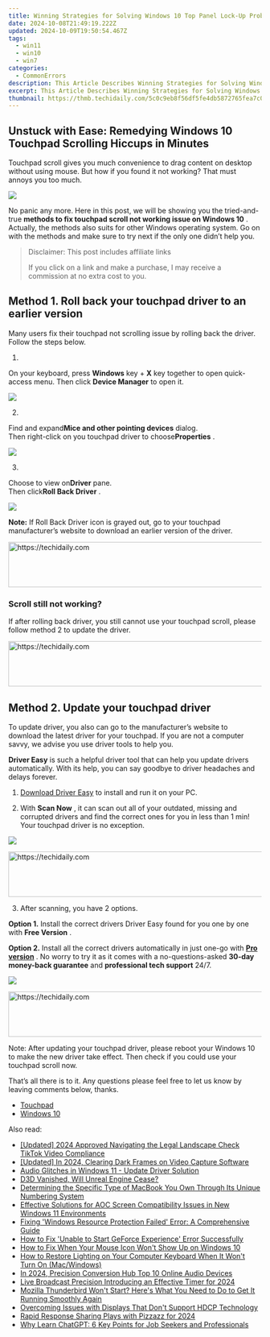 ```yaml
---
title: Winning Strategies for Solving Windows 10 Top Panel Lock-Up Problems
date: 2024-10-08T21:49:19.222Z
updated: 2024-10-09T19:50:54.467Z
tags:
  - win11
  - win10
  - win7
categories:
  - CommonErrors
description: This Article Describes Winning Strategies for Solving Windows 10 Top Panel Lock-Up Problems
excerpt: This Article Describes Winning Strategies for Solving Windows 10 Top Panel Lock-Up Problems
thumbnail: https://thmb.techidaily.com/5c0c9eb8f56df5fe4db5872765fea7c0cdfb1d4cf1ab34421179afeae4f509e7.png
---
```


## Unstuck with Ease: Remedying Windows 10 Touchpad Scrolling Hiccups in Minutes

Touchpad scroll gives you much convenience to drag content on desktop without using mouse. But how if you found it not working? That must annoys you too much.

![](https://images.drivereasy.com/wp-content/uploads/2017/07/img_59648fd6c4402.jpg)

 No panic any more. Here in this post, we will be showing you the tried-and-true **methods to fix touchpad scroll not working issue on Windows 10** . Actually, the methods also suits for other Windows operating system. Go on with the methods and make sure to try next if the only one didn’t help you.

>  Disclaimer: This post includes affiliate links
>
>  If you click on a link and make a purchase, I may receive a commission at no extra cost to you.
>

## Method 1\. Roll back your touchpad driver to an earlier version

 Many users fix their touchpad not scrolling issue by rolling back the driver. Follow the steps below.

1)

On your keyboard, press **Windows**  key + **X**  key together to open quick-access menu.
Then click **Device Manager**  to open it.

![](https://images.drivereasy.com/wp-content/uploads/2017/07/img_59647a68c0870.png)

 2)  

 Find and expand**Mice and other pointing devices** dialog.  
 Then right-click on you touchpad driver to choose**Properties** .

![](https://images.drivereasy.com/wp-content/uploads/2017/07/img_596584fcb1172.jpg)

 3)  

 Choose to view on**Driver** pane.  
 Then click**Roll Back Driver** .

![](https://images.drivereasy.com/wp-content/uploads/2017/07/img_5965873a68e49.jpg)

**Note:** If Roll Back Driver icon is grayed out, go to your touchpad manufacturer’s website to download an earlier version of the driver.

<!-- affiliate ads begin -->
<a href="https://dhgate.sjv.io/c/5597632/2106658/12108" target="_top" id="2106658">
  <img src="//a.impactradius-go.com/display-ad/12108-2106658" border="0" alt="https://techidaily.com" width="728" height="90"/>
</a>
<img height="0" width="0" src="https://dhgate.sjv.io/i/5597632/2106658/12108" style="position:absolute;visibility:hidden;" border="0" />
<!-- affiliate ads end -->

### Scroll still not working?

 If after rolling back driver, you still cannot use your touchpad scroll, please follow method 2 to update the driver.

<!-- affiliate ads begin -->
<a href="https://imp.i357552.net/c/5597632/1001446/11832" target="_top" id="1001446">
  <img src="//a.impactradius-go.com/display-ad/11832-1001446" border="0" alt="https://techidaily.com" width="728" height="90"/>
</a>
<img height="0" width="0" src="https://imp.i357552.net/i/5597632/1001446/11832" style="position:absolute;visibility:hidden;" border="0" />
<!-- affiliate ads end -->

## Method 2\. Update your touchpad driver

 To update driver, you also can go to the manufacturer’s website to download the latest driver for your touchpad. If you are not a computer savvy, we advise you use driver tools to help you.

**Driver Easy** is such a helpful driver tool that can help you update drivers automatically. With its help, you can say goodbye to driver headaches and delays forever.

 1) [Download Driver Easy](https://tools.techidaily.com/drivereasy/download/)   to install and run it on your PC.

 2) With **Scan Now** , it can scan out all of your outdated, missing and corrupted drivers and find the correct ones for you in less than 1 min! Your touchpad driver is no exception.

![](https://images.drivereasy.com/wp-content/uploads/2017/07/img_596486360d880.jpg)

<!-- affiliate ads begin -->
<a href="https://laganoo.pxf.io/c/5597632/1528688/16446" target="_top" id="1528688">
  <img src="//a.impactradius-go.com/display-ad/16446-1528688" border="0" alt="https://techidaily.com" width="728" height="90"/>
</a>
<img height="0" width="0" src="https://laganoo.pxf.io/i/5597632/1528688/16446" style="position:absolute;visibility:hidden;" border="0" />
<!-- affiliate ads end -->

3) After scanning, you have 2 options.

**Option 1.**   Install the correct drivers Driver Easy found for you one by one with **Free Version** .

**Option 2.**   Install all the correct drivers automatically in just one-go with **[Pro version](https://tools.techidaily.com/drivereasy/download/)**  . No worry to try it as it comes with a no-questions-asked **30-day money-back guarantee**  and **professional tech support**  24/7.

![](https://images.drivereasy.com/wp-content/uploads/2017/07/img_59658dc2dbeaa.jpg)

<!-- affiliate ads begin -->
<a href="https://appsumo.8odi.net/c/5597632/2118320/7443" target="_top" id="2118320">
  <img src="//a.impactradius-go.com/display-ad/7443-2118320" border="0" alt="https://techidaily.com" width="728" height="90"/>
</a>
<img height="0" width="0" src="https://appsumo.8odi.net/i/5597632/2118320/7443" style="position:absolute;visibility:hidden;" border="0" />
<!-- affiliate ads end -->

 Note: After updating your touchpad driver, please reboot your Windows 10 to make the new driver take effect. Then check if you could use your touchpad scroll now.

 That’s all there is to it. Any questions please feel free to let us know by leaving comments below, thanks.

* [Touchpad](https://tools.techidaily.com/drivereasy/download/)
* [Windows 10](https://tools.techidaily.com/drivereasy/download/)

<ins class="adsbygoogle"
     style="display:block"
     data-ad-format="autorelaxed"
     data-ad-client="ca-pub-7571918770474297"
     data-ad-slot="1223367746"></ins>

<ins class="adsbygoogle"
     style="display:block"
     data-ad-client="ca-pub-7571918770474297"
     data-ad-slot="8358498916"
     data-ad-format="auto"
     data-full-width-responsive="true"></ins>

<span class="atpl-alsoreadstyle">Also read:</span>
<div><ul>
<li><a href="https://tiktok-video-recordings.techidaily.com/updated-2024-approved-navigating-the-legal-landscape-check-tiktok-video-compliance/"><u>[Updated] 2024 Approved Navigating the Legal Landscape Check TikTok Video Compliance</u></a></li>
<li><a href="https://screen-mirroring-recording.techidaily.com/updated-in-2024-clearing-dark-frames-on-video-capture-software/"><u>[Updated] In 2024, Clearing Dark Frames on Video Capture Software</u></a></li>
<li><a href="https://driver-install.techidaily.com/audio-glitches-in-windows-11-update-driver-solution/"><u>Audio Glitches in Windows 11 - Update Driver Solution</u></a></li>
<li><a href="https://win-howtos.techidaily.com/d3d-vanished-will-unreal-engine-cease/"><u>D3D Vanished, Will Unreal Engine Cease?</u></a></li>
<li><a href="https://techtrends.techidaily.com/determining-the-specific-type-of-macbook-you-own-through-its-unique-numbering-system/"><u>Determining the Specific Type of MacBook You Own Through Its Unique Numbering System</u></a></li>
<li><a href="https://win-howtos.techidaily.com/effective-solutions-for-aoc-screen-compatibility-issues-in-new-windows-11-environments/"><u>Effective Solutions for AOC Screen Compatibility Issues in New Windows 11 Environments</u></a></li>
<li><a href="https://win-howtos.techidaily.com/fixing-windows-resource-protection-failed-error-a-comprehensive-guide/"><u>Fixing 'Windows Resource Protection Failed' Error: A Comprehensive Guide</u></a></li>
<li><a href="https://win-howtos.techidaily.com/how-to-fix-unable-to-start-geforce-experience-error-successfully/"><u>How to Fix 'Unable to Start GeForce Experience' Error Successfully</u></a></li>
<li><a href="https://win-howtos.techidaily.com/how-to-fix-when-your-mouse-icon-wont-show-up-on-windows-10/"><u>How to Fix When Your Mouse Icon Won't Show Up on Windows 10</u></a></li>
<li><a href="https://win-howtos.techidaily.com/how-to-restore-lighting-on-your-computer-keyboard-when-it-wont-turn-on-macwindows/"><u>How to Restore Lighting on Your Computer Keyboard When It Won't Turn On (Mac/Windows)</u></a></li>
<li><a href="https://youtube-help.techidaily.com/in-2024-precision-conversion-hub-top-10-online-audio-devices/"><u>In 2024, Precision Conversion Hub Top 10 Online Audio Devices</u></a></li>
<li><a href="https://digital-screen-recording.techidaily.com/live-broadcast-precision-introducing-an-effective-timer-for-2024/"><u>Live Broadcast Precision Introducing an Effective Timer for 2024</u></a></li>
<li><a href="https://tech-renaissance.techidaily.com/mozilla-thunderbird-wont-start-heres-what-you-need-to-do-to-get-it-running-smoothly-again/"><u>Mozilla Thunderbird Won't Start? Here's What You Need to Do to Get It Running Smoothly Again</u></a></li>
<li><a href="https://win-howtos.techidaily.com/overcoming-issues-with-displays-that-dont-support-hdcp-technology/"><u>Overcoming Issues with Displays That Don't Support HDCP Technology</u></a></li>
<li><a href="https://facebook-record-videos.techidaily.com/rapid-response-sharing-plays-with-pizzazz-for-2024/"><u>Rapid Response Sharing Plays with Pizzazz for 2024</u></a></li>
<li><a href="https://tech-hub.techidaily.com/why-learn-chatgpt-6-key-points-for-job-seekers-and-professionals/"><u>Why Learn ChatGPT: 6 Key Points for Job Seekers and Professionals</u></a></li>
</ul></div>

